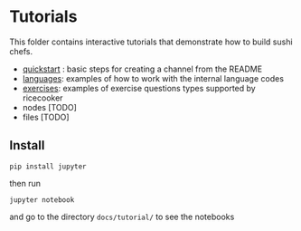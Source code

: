 Tutorials
=========

This folder contains interactive tutorials that demonstrate how to build sushi chefs.

  - [quickstart](quickstart) : basic steps for creating a channel from the README
  - [languages](languages): examples of how to work with the internal language codes
  - [exercises](exercises): examples of exercise questions types supported by ricecooker
  - nodes [TODO]
  - files [TODO]


Install
-------

    pip install jupyter

then run

    jupyter notebook

and go to the directory `docs/tutorial/` to see the notebooks


